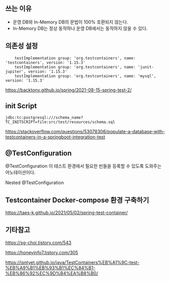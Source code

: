 


## 쓰는 이유
- 운영 DB와 In-Memory DB의 문법이 100% 호환되지 않는다.
- In-Memory DB는 정상 동작하나 운영 DB에서는 동작하지 않을 수 있다.



## 의존성 설정


```
    testImplementation group: 'org.testcontainers', name: 'testcontainers', version: '1.15.3'
    testImplementation group: 'org.testcontainers', name: 'junit-jupiter', version: '1.15.3'
    testImplementation group: 'org.testcontainers', name: 'mysql', version: '1.15.3'

```

https://backtony.github.io/spring/2021-08-15-spring-test-2/


## init Script

```
jdbc:tc:postgresql:///schema_name?TC_INITSCRIPT=file:src/test/resources/schema.sql
```

https://stackoverflow.com/questions/53078306/populate-a-database-with-testcontainers-in-a-springboot-integration-test


## @TestConfiguration


@TestConfiguration 이 테스트 환경에서 필요한 빈들을 등록할 수 있도록 도와주는 어노테이션이다.

Nested @TestConfiguration



## Testcontainer Docker-compose 환경 구축하기


https://taes-k.github.io/2021/05/02/spring-test-container/



## 기타참고

https://sg-choi.tistory.com/543

https://honeyinfo7.tistory.com/305

https://isntyet.github.io/java/TestContainers%EB%A1%9C-test-%EB%A9%B1%EB%93%B1%EC%84%B1-%EB%86%92%EC%9D%B4%EA%B8%B0/